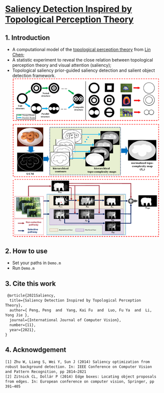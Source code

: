 # [Saliency Detection Inspired by Topological Perception Theory](https://link.springer.com/article/10.1007/s11263-021-01478-4)

## 1. Introduction
* A computational model of the [topological perception theory](https://www.tandfonline.com/doi/abs/10.1080/13506280444000256) from [Lin Chen](https://baike.baidu.com/item/%E9%99%88%E9%9C%96/5625357?fr=aladdin);
* A statistic experiment to reveal the close relation between topological perception theory and visual attention (saliency);
* Topological saliency prior-guided saliency detection and salient object detection framework.
 ![TopologicalSaliencyFrameworkg](./TopologicalSaliencyFramework.jpg 'Topological Saliency Frameworkg')


## 2. How to use
* Set your paths in ``Demo.m``
* Run ``Demo.m``

## 3. Cite this work
```
 @article{2021Saliency,
  title={Saliency Detection Inspired by Topological Perception Theory},
  author={ Peng, Peng  and  Yang, Kai Fu  and  Luo, Fu Ya  and  Li, Yong Jie },
  journal={International Journal of Computer Vision},
  number={11},
  year={2021},
}
```
## 4. Acknowdgement
```
[1] Zhu W, Liang S, Wei Y, Sun J (2014) Saliency optimization from robust background detection. In: IEEE Conference on Computer Vision and Pattern Recognition, pp 2814–2821
[2] Zitnick CL, Dollár P (2014) Edge boxes: Locating object proposals from edges. In: European conference on computer vision, Springer, pp 391–405
```
